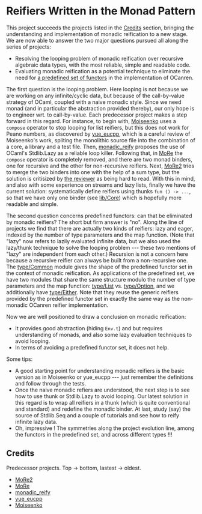 # Reifiers Written in the Monad Pattern

This project succeeds the projects listed in the [Credits](#credits) section, bringing the understanding and implementation of monadic reification to a new stage. We are now able to answer the two major questions pursued all along the series of projects:
* Resolving the looping problem of monadic reification over recursive algebraic data types, with the most reliable, simple and readable code.
* Evaluating monadic reification as a potential technique to eliminate the need for [a predefined set of functors](https://github.com/JetBrains-Research/OCanren/blob/8ce216180e2abe37b8a1f60cf6bf9187c63fc81c/src/core/Logic.ml#L135) in the implementation of OCanren. 

The first question is the looping problem. Here looping is not because we are working on any infinite/cyclic data, but because of the call-by-value strategy of OCaml, coupled with a naive monadic style. Since we need monad (and in particular the abstraction provided thereby), our only hope is to engineer wrt. to call-by-value. Each predecessor project makes a step forward in this regard. For instance, to begin with, [Moiseenko](https://gist.github.com/eupp/a78e9fc086834106e98d50e1e7bdea24) uses a `compose` operator to stop looping for list reifiers, but this does not work for Peano numbers, as discovered by [yue_eucpp](../yue_eucpp), which is a careful review of Moiseenko's work, spliting the monolithic source file into the combination of a core, a library and a test file. Then, [monadic_reify](../monadic_reify) proposes the use of OCaml's Stdlib.Lazy as a reliable loop killer. Following that,  in [MoRe](../MoRe)  the `compose` operator is completely removed, and there are two monad binders, one for recursive and the other for non-recursive reifiers. Next, [MoRe2](../MoRe2) tries to merge the two binders into one with the help of a sum type, but the solution is critisized by [the reviewer](https://github.com/Kakadu) as being hard to read. With this in mind, and also with some experience on streams and lazy lists, finally we have the current solution: systematically define reifiers using thunks `fun () -> ...`, so that we have only one binder (see [lib/Core](lib/core.mli)) which is hopefully more readable and simple. 

The second question concerns predefined functors: can that be eliminated by monadic reifiers? The short but firm answer is "no".  Along the line of projects we find that there are actually two kinds of reifiers: lazy and eager, indexed by the number of type parameters and the map function. (Note that "lazy" now refers to lazily evaluated infinite data, but we also used the lazy/thunk technique to solve the looping problem --- these two mentions of "lazy" are independent from each other.) Recursion is not a concern here because a recursive reifier can always be built from a non-recursive one. The [type/Common](type/common.mli) module gives the shape of the predefined functor set in the context of monadic reification.  As applications of the predefined set, we have two modules that share the same structure modulo the number of type parameters and the map function: [type/List](type/list.mli) vs. [type/Option](type/option.mli), and we additionally have [type/Either](type/either.mli). Note that they reuse the generic reifiers provided by the predefined functor set in exactly the same way as the non-monadic OCanren reifier implementation. 

Now we are well positioned to draw a conclusion on monadic reification:
- It provides good abstraction (hiding `Env.t`) and but requires understanding of monads, and also some lazy evaluation techniques to avoid looping.
- In terms of avoiding a predefined functor set, it does not help.

Some tips:
- A good starting point for understanding monadic reifiers is the basic version as in Moiseenko or yue_eucpp --- just remember the definitions and follow through the tests.
- Once the naive monadic refiers are understood, the next step is to see how to use thunk or Stdlib.Lazy to avoid looping. Our latest solution in this regard is to wrap all reifiers in a thunk (which is quite conventional and standard) and redefine the monadic binder. At last, study (say) the source of Stdlib.Seq and a couple of tutorials and see how to reify infinite lazy data.
- Oh, impressive ! The symmetries along the project evolution line, among the functors in the predefined set,  and across different types !!!


 ## Credits
 
 Predecessor projects. Top -> bottom, lastest -> oldest. 
 
- [MoRe2](../MoRe2)
- [MoRe](../MoRe)
- [monadic_reify](../monadic_reify)
- [yue_eucpp](../yue_eucpp) 
- [Moiseenko](https://gist.github.com/eupp/a78e9fc086834106e98d50e1e7bdea24)
